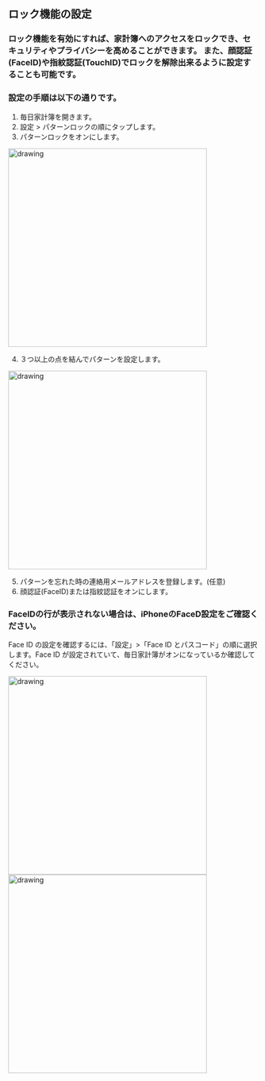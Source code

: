 ## ロック機能の設定
### ロック機能を有効にすれば、家計簿へのアクセスをロックでき、セキュリティやプライバシーを高めることができます。  また、顔認証(FaceID)や指紋認証(TouchID)でロックを解除出来るように設定することも可能です。

### 設定の手順は以下の通りです。
1. 毎日家計簿を開きます。
2. 設定 > パターンロックの順にタップします。
3. パターンロックをオンにします。
<img src="https://lh3.googleusercontent.com/pw/ACtC-3fPUn-vgyS_0raIIkceeW2qQffbsOtyDeITKuXsk2AOrXJii7PbXcLuoR3TBE64I6x9FcpE13clUHbb4nb4huZhps03QBxaiubp6kXYbsn5jXxSszQnf4PJiLyqxRTE0rWykXrwedvvYe0j-Zh3kJc=w658-h1422-no?authuser=0" alt="drawing" width="400"/>

4. ３つ以上の点を結んでパターンを設定します。
<img src="https://lh3.googleusercontent.com/pw/ACtC-3dWGFnYML3lxfxeKHeRgS9us5RBMaKul0pTpeRAHaFbfv1PosEbcIZaYY382RY4uHJUh3O87XBr52rYCzHZC6hpJqF-nqBTHoqE45BMqZe1puYF8hfwAVp8-LStcQXrBDCh1xahROq9E5F73MX_CaU=w658-h1422-no?authuser=0" alt="drawing" width="400"/>

5. パターンを忘れた時の連絡用メールアドレスを登録します。(任意)
6. 顔認証(FaceID)または指紋認証をオンにします。  



### FaceIDの行が表示されない場合は、iPhoneのFaceD設定をご確認ください。
Face ID の設定を確認するには、「設定」>「Face ID とパスコード」の順に選択します。Face ID が設定されていて、毎日家計簿がオンになっているか確認してください。  

<img src="https://lh3.googleusercontent.com/pw/ACtC-3d_esBcEKUSwbagCoS3FDLYfc33lc6L_6TsXxL370NATiqbf4LgCpxjCwU5QVGeueqqgsOdJhlpgZ9VOCKGu3kGpemupJ5B7_Hxo_iqcqZL48ZDUd9IoP56lJvtvtkV_qHEsCjMIMun8Tn-iP09p5U=w658-h1422-no?authuser=0" alt="drawing" width="400"/>
<img src="https://lh3.googleusercontent.com/pw/ACtC-3dtrp3mEPilfJM2wKwBNW_hn4QHkLZidZMgEMNH5TeveC8B6dDsV13HuafBex14THwSKFEjPOXj2g2PHTIVBuCVTrs0RMTCpL6G4heLH4PRYmHOJWNUpg2jKWWmNLLo5czxYREdfo0_pB6tnrH4bOQ=w658-h1422-no?authuser=0" alt="drawing" width="400"/>
